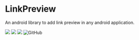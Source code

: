 # LinkPreview

An android library to add link preview in any android application.

[![](https://jitpack.io/v/arhanashik/LinkPreview.svg)](https://jitpack.io/#arhanashik/LinkPreview)
[![](https://img.shields.io/github/downloads/arhanashik/LinkPreview/total.svg)]()
[![](https://img.shields.io/github/languages/code-size/arahanashik/LinkPreview)]()
![GitHub](https://img.shields.io/github/license/arhanashik/LinkPreview)